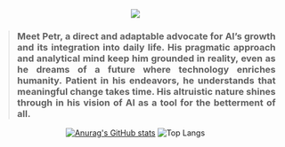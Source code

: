 <div align="center">

  <div align="center">
    <img src="https://github.com/PetrVychopen/PetrVychopen/assets/62891161/9f4a7bd0-66f8-4e22-a8c0-9cfdf6931754"/>
  </div>
  
  <blockquote>
    <div align="justify">
      <h3>
        Meet Petr, a direct and adaptable advocate for AI’s growth and its integration into daily life. His pragmatic approach and analytical mind keep him grounded in reality, even as he dreams of a future where technology enriches humanity. Patient in his endeavors, he understands that meaningful change takes time. His altruistic nature shines through in his vision of AI as a tool for the betterment of all. 
      </h3>
    </div>
  </blockquote>

  [![Anurag's GitHub stats](https://github-readme-stats.vercel.app/api?username=PetrVychopen&show_icons=true&theme=github_dark&hide_border=true&hide=contribs,stars)](https://github.com/PetrVychopen/github-readme-stats)
  ![Top Langs](https://github-readme-stats.vercel.app/api/top-langs/?username=PetrVychopen&layout=compact&theme=github_dark&hide_border=true)


 <!--
  <h1> 
    Meanwhile in multiverse 
  </h1>

  ![Bitcoin](https://img.shields.io/badge/Bitcoin-000?style=for-the-badge&logo=bitcoin&logoColor=white)
  ![Xbox](https://img.shields.io/badge/xbox-%23107C10.svg?style=for-the-badge&logo=xbox&logoColor=white)
  ![YouTube](https://img.shields.io/badge/YouTube-%23FF0000.svg?style=for-the-badge&logo=YouTube&logoColor=white)
-->

</div>
